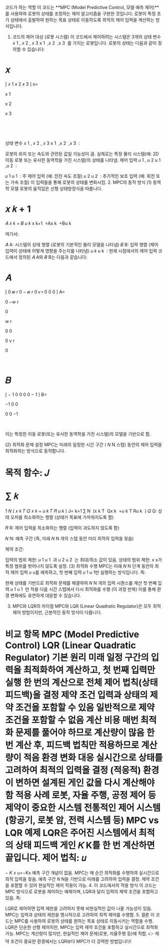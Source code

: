 코드가 하는 역할
이 코드는 **MPC (Model Predictive Control, 모델 예측 제어)**를 사용하여 로봇의 상태를 조정하는 제어 알고리즘을 구현한 것입니다.
로봇이 특정 초기 상태에서 출발하여 원하는 목표 상태로 이동하도록 최적의 제어 입력을 계산하는 방식입니다.

1. 코드의 제어 대상 (로봇 시스템)
이 코드에서 제어하려는 시스템은 3개의 상태 변수 
𝑥
1
,
𝑥
2
,
𝑥
3
x 
1
​
 ,x 
2
​
 ,x 
3
​
 를 가지는 로봇입니다.
로봇의 상태는 다음과 같이 정의할 수 있습니다:

𝑥
=
[
𝑥
1
𝑥
2
𝑥
3
]
x= 
​
  
x 
1
​
 
x 
2
​
 
x 
3
​
 
​
  
​
 
상태 변수 
𝑥
1
,
𝑥
2
,
𝑥
3
x 
1
​
 ,x 
2
​
 ,x 
3
​
 :

로봇의 위치 또는 속도와 관련된 값일 가능성이 큼.
실제로는 특정 물리 시스템(예: 2D 이동 로봇 또는 유사한 동역학을 가진 시스템)의 상태를 나타냄.
제어 입력 
𝑢
1
,
𝑢
2
u 
1
​
 ,u 
2
​
 :

𝑢
1
u 
1
​
 : 주 제어 입력 (예: 전진 속도 조절)
𝑢
2
u 
2
​
 : 추가적인 보조 입력 (예: 회전 또는 가속 조절)
이 입력들을 통해 로봇의 상태를 변화시킴.
2. MPC의 동작 방식
(1) 동역학 모델
로봇의 움직임은 선형 상태방정식을 따릅니다.

𝑥
𝑘
+
1
=
𝐴
𝑥
𝑘
+
𝐵
𝑢
𝑘
x 
k+1
​
 =Ax 
k
​
 +Bu 
k
​
 
여기서:

𝐴
A: 시스템의 상태 행렬 (로봇의 기본적인 물리 모델을 나타냄)
𝐵
B: 입력 행렬 (제어 입력이 상태에 어떻게 영향을 주는지를 나타냄)
𝑢
𝑘
u 
k
​
 : 현재 시점에서의 제어 입력
코드에서 정의된 
𝐴
A와 
𝐵
B는 다음과 같습니다:

𝐴
=
[
0
𝑤
𝑟
0
−
𝑤
𝑟
0
𝑣
𝑟
0
0
0
]
A= 
​
  
0
−w 
r
​
 
0
​
  
w 
r
​
 
0
0
​
  
0
v 
r
​
 
0
​
  
​
 
𝐵
=
[
−
1
0
0
0
0
−
1
]
B= 
​
  
−1
0
0
​
  
0
0
−1
​
  
​
 
이는 특정한 이동 로봇(또는 유사한 동역학을 가진 시스템)의 모델을 기반으로 함.

(2) 최적화 문제 설정
MPC는 미래의 일정한 시간 구간 (
𝑁
N 스텝) 동안의 제어 입력을 최적화하는 방식으로 동작합니다.

목적 함수:
𝐽
=
∑
𝑘
=
1
𝑁
(
𝑥
𝑘
𝑇
𝑄
𝑥
𝑘
+
𝑢
𝑘
𝑇
𝑅
𝑢
𝑘
)
J= 
k=1
∑
N
​
 (x 
k
T
​
 Qx 
k
​
 +u 
k
T
​
 Ru 
k
​
 )
𝑄
Q: 상태 오차를 최소화하는 행렬 (상태가 목표에 가까워지도록 함)

𝑅
R: 제어 입력을 최소화하는 행렬 (입력이 과도하지 않도록 함)

𝑁
N: 예측 구간 (즉, 미래 
𝑁
N 개의 스텝 동안 미리 최적의 입력을 찾음)

제약 조건:

입력의 범위 제한: 
𝑢
1
u 
1
​
 과 
𝑢
2
u 
2
​
 는 최대/최소 값이 있음.
상태의 범위 제한: 
𝑥
x가 특정 범위를 벗어나지 않도록 설정.
(3) 최적화 수행
MPC는 미래 
𝑁
N 단계 동안의 최적 제어 입력 
𝑢
u를 예측하고, 첫 번째 입력 
𝑢
1
u 
1
​
 만 실행하는 방식입니다. 즉:

현재 상태를 기반으로 최적화 문제를 해결하여 
𝑁
N 개의 입력 시퀀스를 계산
첫 번째 입력 
𝑢
1
u 
1
​
 만 적용
다음 시간 스텝에서 다시 최적화를 수행 (이 과정 반복)
이를 통해 환경 변화에도 유연하게 대응할 수 있습니다.

3. MPC와 LQR의 차이점
MPC와 LQR (Linear Quadratic Regulator)은 모두 최적 제어 방법이지만, 근본적인 동작 방식이 다릅니다.

비교 항목	MPC (Model Predictive Control)	LQR (Linear Quadratic Regulator)
기본 원리	미래 일정 구간의 입력을 최적화하여 계산하고, 첫 번째 입력만 실행	한 번의 계산으로 전체 제어 법칙(상태 피드백)을 결정
제약 조건	입력과 상태의 제약 조건을 포함할 수 있음	일반적으로 제약 조건을 포함할 수 없음
계산 비용	매번 최적화 문제를 풀어야 하므로 계산량이 많음	한 번 계산 후, 피드백 법칙만 적용하므로 계산량이 적음
환경 변화 대응	실시간으로 상태를 고려하여 최적의 입력을 결정 (적응적)	환경이 변하면 설계된 게인 값을 다시 계산해야 함
적용 사례	로봇, 자율 주행, 공정 제어 등 제약이 중요한 시스템	전통적인 제어 시스템 (항공기, 로봇 암, 전력 시스템 등)
MPC vs LQR 예제
LQR은 주어진 시스템에서 최적의 상태 피드백 게인 
𝐾
K를 한 번 계산하면 끝입니다.
제어 법칙: 
𝑢
=
−
𝐾
𝑥
u=−Kx
예측 구간 개념이 없음.
MPC는 매 순간 최적화를 수행하여 실시간으로 최적 입력을 찾음.
예측 구간 
𝑁
N을 기반으로 미래를 고려하여 입력을 결정.
제약 조건을 포함할 수 있어 현실적인 제어 적용이 가능.
4. 이 코드에서의 적용 방식
이 코드는 MPC 방식으로 로봇을 제어하는 예제이며, LQR과 달리 입력의 제약 조건을 포함하고 있음.
즉:

LQR로 제어하면 입력 제한을 고려하지 못해 비현실적인 값이 나올 가능성이 있음.
MPC는 입력과 상태의 제한을 명시적으로 고려하여 최적 제어를 수행함.
5. 결론
이 코드는 MPC를 사용하여 로봇의 상태를 원하는 목표 상태로 이동시키는 역할을 수행.
LQR은 단순한 선형 제어지만, MPC는 입력 제약 조건을 포함하고 실시간으로 최적화 가능.
MPC는 계산량이 많지만, 현실적인 제어 문제(로봇, 자율주행 등)에 적합.
👉 제약 조건이 중요한 환경에서는 LQR보다 MPC가 더 강력한 방법입니다! 
